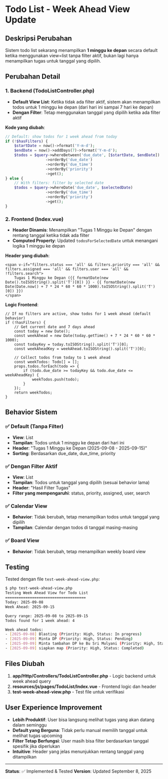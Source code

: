 # Todo List - Week Ahead View Update

## Deskripsi Perubahan

Sistem todo list sekarang menampilkan **1 minggu ke depan** secara default ketika menggunakan view=list tanpa filter aktif, bukan lagi hanya menampilkan tugas untuk tanggal yang dipilih.

## Perubahan Detail

### 1. **Backend (TodoListController.php)**
- **Default View List**: Ketika tidak ada filter aktif, sistem akan menampilkan todos untuk 1 minggu ke depan (dari hari ini sampai 7 hari ke depan)
- **Dengan Filter**: Tetap menggunakan tanggal yang dipilih ketika ada filter aktif

**Kode yang diubah**:
```php
// Default: show todos for 1 week ahead from today
if (!$hasFilters) {
    $startDate = now()->format('Y-m-d');
    $endDate = now()->addDays(7)->format('Y-m-d');
    $todos = $query->whereBetween('due_date', [$startDate, $endDate])
                  ->orderBy('due_date')
                  ->orderBy('due_time')
                  ->orderBy('priority')
                  ->get();
} else {
    // With filters: filter by selected date
    $todos = $query->whereDate('due_date', $selectedDate)
                  ->orderBy('due_time')
                  ->orderBy('priority')
                  ->get();
}
```

### 2. **Frontend (Index.vue)**
- **Header Dinamis**: Menampilkan "Tugas 1 Minggu ke Depan" dengan rentang tanggal ketika tidak ada filter
- **Computed Property**: Updated `todosForSelectedDate` untuk menangani logika 1 minggu ke depan

**Header yang diubah**:
```vue
<span v-if="filters.status === 'all' && filters.priority === 'all' && filters.assigned === 'all' && filters.user === 'all' && !filters.search">
    Tugas 1 Minggu ke Depan ({{ formatDate(new Date().toISOString().split('T')[0]) }} - {{ formatDate(new Date(Date.now() + 7 * 24 * 60 * 60 * 1000).toISOString().split('T')[0]) }})
</span>
```

**Logic Frontend**:
```vue
// If no filters are active, show todos for 1 week ahead (default behavior)
if (!hasFilters) {
    // Get current date and 7 days ahead
    const today = new Date();
    const weekAhead = new Date(today.getTime() + 7 * 24 * 60 * 60 * 1000);
    const todayKey = today.toISOString().split('T')[0];
    const weekAheadKey = weekAhead.toISOString().split('T')[0];
    
    // Collect todos from today to 1 week ahead
    const weekTodos: Todo[] = [];
    props.todos.forEach(todo => {
        if (todo.due_date >= todayKey && todo.due_date <= weekAheadKey) {
            weekTodos.push(todo);
        }
    });
    return weekTodos;
}
```

## Behavior Sistem

### ✅ Default (Tanpa Filter)
- **View**: List
- **Tampilan**: Todos untuk 1 minggu ke depan dari hari ini
- **Header**: "Tugas 1 Minggu ke Depan (2025-09-08 - 2025-09-15)"
- **Sorting**: Berdasarkan due_date, due_time, priority

### ✅ Dengan Filter Aktif
- **View**: List
- **Tampilan**: Todos untuk tanggal yang dipilih (sesuai behavior lama)
- **Header**: "Hasil Filter Tugas"
- **Filter yang mempengaruhi**: status, priority, assigned, user, search

### ✅ Calendar View
- **Behavior**: Tidak berubah, tetap menampilkan todos untuk tanggal yang dipilih
- **Tampilan**: Calendar dengan todos di tanggal masing-masing

### ✅ Board View
- **Behavior**: Tidak berubah, tetap menampilkan weekly board view

## Testing

Tested dengan file `test-week-ahead-view.php`:
```bash
$ php test-week-ahead-view.php
Testing Week Ahead View for Todo List
====================================
Today: 2025-09-08
Week Ahead: 2025-09-15

Query range: 2025-09-08 to 2025-09-15
Todos found for 1 week ahead: 4

Week ahead todos:
- [2025-09-08] Blasting (Priority: High, Status: In progress)
- [2025-09-09] Minta DP (Priority: High, Status: Pending)
- [2025-09-09] Minta tambahan DP ke Bu Sri Mulyani (Priority: High, Status: Pending)
- [2025-09-09] siapkan map (Priority: High, Status: Completed)
```

## Files Diubah

1. **app/Http/Controllers/TodoListController.php** - Logic backend untuk week ahead query
2. **resources/js/pages/TodoList/Index.vue** - Frontend logic dan header
3. **test-week-ahead-view.php** - Test file untuk verifikasi

## User Experience Improvement

- **Lebih Produktif**: User bisa langsung melihat tugas yang akan datang dalam seminggu
- **Default yang Berguna**: Tidak perlu manual memilih tanggal untuk melihat tugas upcoming
- **Filter Tetap Berfungsi**: User masih bisa filter berdasarkan tanggal spesifik jika diperlukan
- **Intuitive**: Header yang jelas menunjukkan rentang tanggal yang ditampilkan

---

**Status**: ✅ Implemented & Tested
**Version**: Updated September 8, 2025
